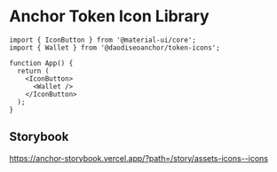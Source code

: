 # Anchor Token Icon Library

```tsx
import { IconButton } from '@material-ui/core';
import { Wallet } from '@daodiseoanchor/token-icons';

function App() {
  return (
    <IconButton>
      <Wallet />
    </IconButton>
  );
}
```

## Storybook

<https://anchor-storybook.vercel.app/?path=/story/assets-icons--icons>
